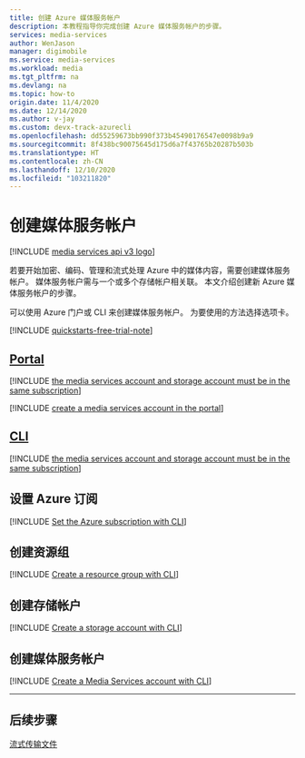 ```yaml
---
title: 创建 Azure 媒体服务帐户
description: 本教程指导你完成创建 Azure 媒体服务帐户的步骤。
services: media-services
author: WenJason
manager: digimobile
ms.service: media-services
ms.workload: media
ms.tgt_pltfrm: na
ms.devlang: na
ms.topic: how-to
origin.date: 11/4/2020
ms.date: 12/14/2020
ms.author: v-jay
ms.custom: devx-track-azurecli
ms.openlocfilehash: dd55259673bb990f373b45490176547e0098b9a9
ms.sourcegitcommit: 8f438bc90075645d175d6a7f43765b20287b503b
ms.translationtype: HT
ms.contentlocale: zh-CN
ms.lasthandoff: 12/10/2020
ms.locfileid: "103211820"
---
```

# <a name="create-a-media-services-account"></a>创建媒体服务帐户

[!INCLUDE [media services api v3 logo](./includes/v3-hr.md)]

若要开始加密、编码、管理和流式处理 Azure 中的媒体内容，需要创建媒体服务帐户。 媒体服务帐户需与一个或多个存储帐户相关联。 本文介绍创建新 Azure 媒体服务帐户的步骤。

 可以使用 Azure 门户或 CLI 来创建媒体服务帐户。 为要使用的方法选择选项卡。

[!INCLUDE [quickstarts-free-trial-note](../../../includes/quickstarts-free-trial-note.md)]

## <a name="portal"></a>[Portal](#tab/portal/)

[!INCLUDE [the media services account and storage account must be in the same subscription](./includes/note-account-storage-same-subscription.md)]

[!INCLUDE [create a media services account in the portal](./includes/task-create-media-services-account-portal.md)]

## <a name="cli"></a>[CLI](#tab/cli/)

[!INCLUDE [the media services account and storage account must be in the same subscription](./includes/note-account-storage-same-subscription.md)]

## <a name="set-the-azure-subscription"></a>设置 Azure 订阅

[!INCLUDE [Set the Azure subscription with CLI](./includes/task-set-azure-subscription-cli.md)]

## <a name="create-a-resource-group"></a>创建资源组

[!INCLUDE [Create a resource group with CLI](./includes/task-create-resource-group-cli.md)]

## <a name="create-a-storage-account"></a>创建存储帐户

[!INCLUDE [Create a storage account with CLI](./includes/task-create-storage-account-cli.md)]

## <a name="create-a-media-services-account"></a>创建媒体服务帐户

[!INCLUDE [Create a Media Services account with CLI](./includes/task-create-media-services-account-cli.md)]

---

## <a name="next-steps"></a>后续步骤

[流式传输文件](stream-files-dotnet-quickstart.md)
